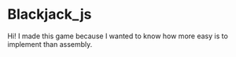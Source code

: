 # Blackjack_js
Hi! I made this game because I wanted to know how more easy is to implement than assembly.
